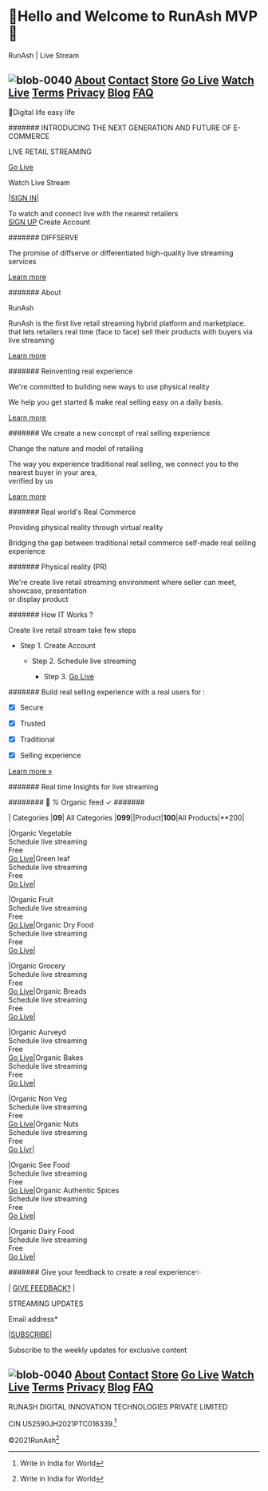 # 👋Hello and Welcome to RunAsh MVP🎉
RunAsh | Live Stream

## ![blob-0040](https://user-images.githubusercontent.com/61916324/132724592-e5bef25e-36d9-4da8-bbc6-84a24183c8e2.png) [About](https://runash.in/about) [Contact](https://runash.in/Contact) [Store](https://runash.in/privacy) [Go Live](https://runash.in/support) [Watch Live](https://) [Terms](https://runash.in/streaming) [Privacy](https://) [Blog](https://) [FAQ](https://) 
   
     





   
    
 










   
  
   

   








💫Digital life easy life





####### INTRODUCING THE NEXT GENERATION AND FUTURE OF E-COMMERCE

LIVE RETAIL STREAMING

[Go Live](https://)

Watch Live Stream

|[SIGN IN](https://)|

To watch and connect live with the nearest retailers<br> 
[SIGN UP](https://) Create Account
 

















####### DIFFSERVE

The promise of diffserve or differentiated high-quality live streaming services

[Learn more](https://)

####### About

RunAsh

RunAsh is the first live retail streaming hybrid platform and marketplace.<br>that lets retailers real time (face to face) sell their products with buyers via live streaming

[Learn more](https://)

####### Reinventing real experience

We're committed to building new ways to use physical reality

We help you get started &amp; make real selling easy on a daily basis.

[Learn more](https://)

####### We create a new concept of real selling experience

 Change the nature and model of retailing

The way you experience traditional real selling, we connect you to the nearest buyer in your area, <br>
verified by us

[Learn more](https://)

####### Real world's Real Commerce

Providing physical reality through virtual reality

Bridging the gap between traditional retail commerce self-made real selling experience 

####### Physical reality (PR)



We're create live retail streaming environment where seller can meet, showcase, presentation <br>or display product

####### How IT Works ?

Create live retail stream take few steps

 - Step 1. Create Account

   - Step 2. Schedule live streaming

     - Step 3. [Go Live](https://runash.in/live)











####### Build real selling experience with a real users 
for :

- [X] Secure 

- [x] Trusted

- [x] Traditional 

- [x] Selling experience

[Learn more »](https://)

####### Real time Insights for live streaming

######## 💯 *%* Organic feed ✓ #######




| Categories  |**09**| All Categories |**099**||Product|**100**|All Products|**200|




|Organic Vegetable <br>Schedule live streaming<br>Free<br> [Go Live](https:)|Green leaf<br>Schedule live streaming<br>Free<br>[Go Live](https://)|


|Organic Fruit <br>Schedule live streaming<br>Free<br> [Go Live](https://)|Organic Dry Food<br>Schedule live streaming<br>Free<br>[Go Live](https://)|

|Organic Grocery <br>Schedule live streaming<br>Free<br> [Go Live](https://)|Organic Breads<br>Schedule live streaming<br>Free<br>[Go Live](https://)|

|Organic Aurveyd <br>Schedule live streaming<br>Free<br> [Go Live](https://)|Organic Bakes<br>Schedule live streaming<br>Free<br>[Go Live](https:)|

|Organic Non Veg <br>Schedule live streaming<br>Free<br> [Go Live](https://)|Organic Nuts<br>Schedule live streaming<br>Free<br>[Go Livr](https://)|

|Organic See Food <br>Schedule live streaming<br>Free<br> [Go Live](https://)|Organic Authentic Spices<br>Schedule live streaming<br>Free<br>[Go Live](https://)|

|Organic Dairy Food <br>Schedule live streaming<br>Free<br> [Go Live](https://)|























####### Give your feedback to create a real experience✨

| [GIVE FEEDBACK?](https://) |

STREAMING UPDATES

Email address* 

|[SUBSCRIBE](https://)|

Subscribe to the weekly updates for exclusive content
## ![blob-0040](https://user-images.githubusercontent.com/61916324/132724592-e5bef25e-36d9-4da8-bbc6-84a24183c8e2.png) [About](https://runash.in/about) [Contact](https://runash.in/Contact) [Store](https://runash.in/privacy) [Go Live](https://runash.in/support) [Watch Live](https://) [Terms](https://runash.in/streaming) [Privacy](https://) [Blog](https://) [FAQ](https://) 



RUNASH DIGITAL INNOVATION TECHNOLOGIES PRIVATE LIMITED

CIN U52590JH2021PTC016339.[^1]

©2021RunAsh[^1]

[^1]: Write in India for World 

















     

   



















